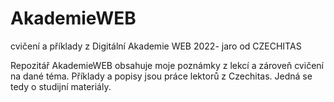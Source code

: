 # AkademieWEB
cvičení a příklady z Digitální Akademie WEB 2022- jaro od CZECHITAS


Repozitář AkademieWEB obsahuje moje poznámky z lekcí a zároveň cvičení na dané téma. Příklady a popisy jsou práce lektorů z Czechitas. Jedná se tedy o studijní materiály.
